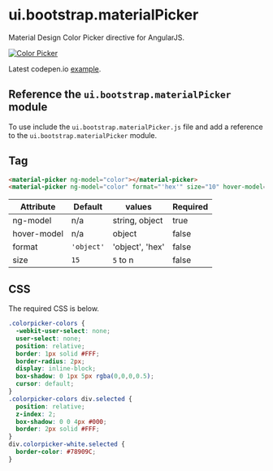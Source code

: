 # ui.bootstrap.materialPicker

Material Design Color Picker directive for AngularJS.

[![Color Picker](http://i.imgur.com/k1YbW7f.png)](http://codepen.io/templarian/pen/jPyvpv)

Latest codepen.io [example](http://codepen.io/templarian/pen/jPyvpv).

## Reference the `ui.bootstrap.materialPicker` module

To use include the `ui.bootstrap.materialPicker.js` file and add a reference to the `ui.bootstrap.materialPicker` module.

## Tag

```html
<material-picker ng-model="color"></material-picker>
<material-picker ng-model="color" format="'hex'" size="10" hover-model="hoverColor" size="15"></material-picker>
```

| Attribute   | Default    | values          | Required |
|-------------|------------|-----------------|----------|
| ng-model    | n/a   | string, object       | true |
| hover-model | n/a        | object          | false |
| format      | `'object'` | 'object', 'hex' | false |
| size        | `15`       | `5` to n        | false |

## CSS

The required CSS is below.

```css
.colorpicker-colors {
  -webkit-user-select: none;
  user-select: none;
  position: relative;
  border: 1px solid #FFF;
  border-radius: 2px;
  display: inline-block;
  box-shadow: 0 1px 5px rgba(0,0,0,0.5);
  cursor: default;
}
.colorpicker-colors div.selected {
  position: relative;
  z-index: 2;
  box-shadow: 0 0 4px #000;
  border: 2px solid #FFF;
}
div.colorpicker-white.selected {
  border-color: #78909C;
}
```
